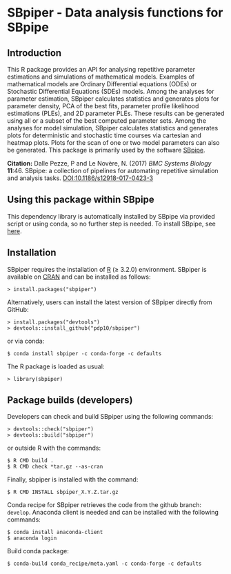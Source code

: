 # SBpiper - Data analysis functions for SBpipe

## Introduction
This R package provides an API for analysing repetitive parameter estimations and simulations of mathematical models. Examples of mathematical models are Ordinary Differential equations (ODEs) or Stochastic Differential Equations (SDEs) models. Among the analyses for parameter estimation, SBpiper calculates statistics and generates plots for parameter density, PCA of the best fits, parameter profile likelihood estimations (PLEs), and 2D parameter PLEs. These results can be generated using all or a subset of the best computed parameter sets. Among the analyses for model simulation, SBpiper calculates statistics and generates plots for deterministic and stochastic time courses via cartesian and heatmap plots. Plots for the scan of one or two model parameters can also be generated. This package is primarily used by the software [SBpipe](https://pdp10.github.io/sbpipe).

**Citation:** Dalle Pezze, P and Le Novère, N. (2017) *BMC Systems Biology* **11**:46. SBpipe: a collection of pipelines for automating repetitive simulation and analysis tasks.
[DOI:10.1186/s12918-017-0423-3](https://doi.org/10.1186/s12918-017-0423-3)


## Using this package within SBpipe
This dependency library is automatically installed by SBpipe via provided script or using conda, so no further step is needed. To install SBpipe, see [here](http://sbpipe.readthedocs.io/en/latest/index.html). 


## Installation
SBpiper requires the installation of [R](https://www.r-project.org/) (≥ 3.2.0) environment. 
SBpiper is available on [CRAN](https://cran.r-project.org/package=sbpiper) and can be installed as follows: 
```
> install.packages("sbpiper")
```

Alternatively, users can install the latest version of SBpiper directly from GitHub:
```
> install.packages("devtools")
> devtools::install_github("pdp10/sbpiper")
```

or via conda:
```
$ conda install sbpiper -c conda-forge -c defaults
```

The R package is loaded as usual:
```
> library(sbpiper)
```

## Package builds (developers)
Developers can check and build SBpiper using the following commands: 
```
> devtools::check("sbpiper")
> devtools::build("sbpiper")
```

or outside R with the commands:
```
$ R CMD build .
$ R CMD check *tar.gz --as-cran
```

Finally, sbpiper is installed with the command: 
```
$ R CMD INSTALL sbpiper_X.Y.Z.tar.gz
```

Conda recipe for SBpiper retrieves the code from the github branch: `develop`. 
Anaconda client is needed and can be installed with the following commands:
```
$ conda install anaconda-client
$ anaconda login
```
Build conda package:
```
$ conda-build conda_recipe/meta.yaml -c conda-forge -c defaults
```
